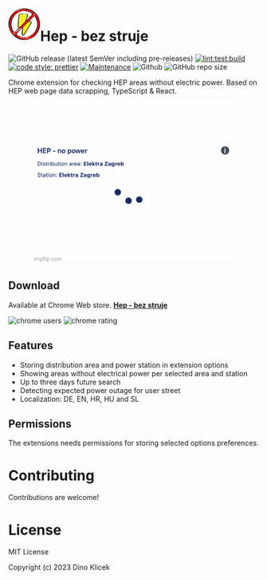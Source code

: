<img align="left" width="64" height="64" src="https://github.com/dineeek/hep-bez-struje/blob/develop/assets/icons/icon.png" alt="Extension icon">

# Hep - bez struje

![GitHub release (latest SemVer including pre-releases)](https://img.shields.io/github/v/release/dineeek/hep-bez-struje?include_prereleases)
[![lint:test:build](https://github.com/dineeek/hep-bez-struje/actions/workflows/lint-test-build.yml/badge.svg?branch=develop)](https://github.com/dineeek/hep-bez-struje/actions/workflows/lint-test-build.yml)
[![code style: prettier](https://img.shields.io/badge/code_style-prettier-ff69b4.svg?style=flat-square)](https://github.com/prettier/prettier)
[![Maintenance](https://img.shields.io/badge/Maintained%3F-yes-green.svg)](https://GitHub.com/Naereen/StrapDown.js/graphs/commit-activity)
![Github](https://img.shields.io/github/license/dineeek/hep-bez-struje)
![GitHub repo size](https://img.shields.io/github/repo-size/dineeek/hep-bez-struje)

Chrome extension for checking HEP areas without electric power. Based on HEP web
page data scrapping, TypeScript & React.

<p align="center">
  <img src="https://github.com/dineeek/hep-bez-struje/blob/develop/assets/screenshots/en/slideshow.gif" alt="Slideshow" />
</p>

## Download

Available at Chrome Web store.
[**Hep - bez struje**](https://chrome.google.com/webstore/detail/hep-bez-struje/hahhmkkofmofnadefiadmpmcencoaljf)

![chrome users](https://img.shields.io/chrome-web-store/users/hahhmkkofmofnadefiadmpmcencoaljf?label=chrome)
![chrome rating](https://img.shields.io/chrome-web-store/rating/hahhmkkofmofnadefiadmpmcencoaljf?label=chrome)

## Features

- Storing distribution area and power station in extension options
- Showing areas without electrical power per selected area and station
- Up to three days future search
- Detecting expected power outage for user street
- Localization: DE, EN, HR, HU and SL

## Permissions

The extensions needs permissions for storing selected options preferences.

# Contributing

Contributions are welcome!

# License

MIT License

Copyright (c) 2023 Dino Klicek
